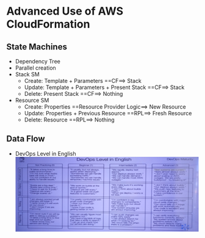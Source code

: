 # Advanced Use of AWS CloudFormation

## State Machines
* Dependency Tree
* Parallel creation
* Stack SM
  * Create: Template + Parameters ==CF==> Stack
  * Update: Template + Parameters + Present Stack ==CF==> Stack
  * Delete: Present Stack ==CF==> Nothing
* Resource SM
  * Create: Properties ==Resource Provider Logic==> New Resource
  * Update: Properties + Previous Resource ==RPL==> Fresh Resource
  * Delete: Resource ==RPL==> Nothing
## Data Flow
* DevOps Level in English
![](devOps-level-in-english.maturity.jpg)